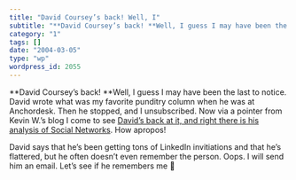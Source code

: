 ```yaml
---
title: "David Coursey’s back! Well, I"
subtitle: "**David Coursey’s back! **Well, I guess I may have been the last to notice. David wrote what was my ..."
category: "1"
tags: []
date: "2004-03-05"
type: "wp"
wordpress_id: 2055
---
```

**David Coursey’s back! **Well, I guess I may have been the last to notice. David wrote what was my favorite punditry column when he was at Anchordesk. Then he stopped, and I unsubscribed. Now via a pointer from Kevin W.’s blog I come to see [David’s back at it, and right there is his analysis of Social Networks](http://reviews-zdnet.com.com/AnchorDesk/4520-7297_16-5123850.html). How apropos!

David says that he’s been getting tons of LinkedIn invitiations and that he’s flattered, but he often doesn’t even remember the person. Oops. I will send him an email. Let’s see if he remembers me 🙂